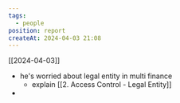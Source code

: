 ```yaml
---
tags:
  - people
position: report
createAt: 2024-04-03 21:08
---
```

[[2024-04-03]]
- he's worried about legal entity in multi finance
	- explain [[2. Access Control - Legal Entity]]
- 